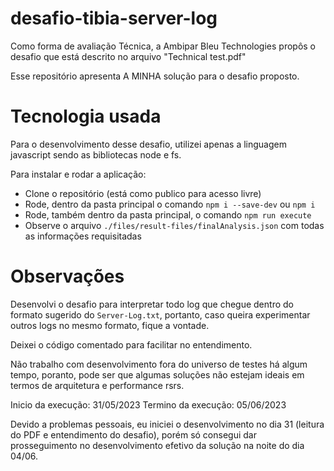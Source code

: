 # desafio-tibia-server-log

Como forma de avaliação Técnica, a Ambipar Bleu Technologies propôs o desafio que está descrito no arquivo 
"Technical test.pdf"

Esse repositório apresenta A MINHA solução para o desafio proposto.

# Tecnologia usada

Para o desenvolvimento desse desafio, utilizei apenas a linguagem javascript sendo as bibliotecas node e fs.

Para instalar e rodar a aplicação:

- Clone o repositório (está como publico para acesso livre)
- Rode, dentro da pasta principal o comando `npm i --save-dev` ou `npm i`
- Rode, também dentro da pasta principal, o comando `npm run execute`
- Observe o arquivo `./files/result-files/finalAnalysis.json` com todas as informações requisitadas

# Observações

Desenvolvi o desafio para interpretar todo log que chegue dentro do formato sugerido do `Server-Log.txt`, portanto, caso queira experimentar outros logs no mesmo formato, fique a vontade.

Deixei o código comentado para facilitar no entendimento.

Não trabalho com desenvolvimento fora do universo de testes há algum tempo, poranto, pode ser que algumas soluções não estejam ideais em termos de arquitetura e performance rsrs.

Inicio da execução: 31/05/2023
Termino da execução: 05/06/2023

Devido a problemas pessoais, eu iniciei o desenvolvimento no dia 31 (leitura do PDF e entendimento do desafio), porém só consegui dar prosseguimento no desenvolvimento efetivo da solução na noite do dia 04/06.